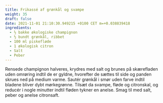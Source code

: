 ```yaml
---
title: Frikassé af grønkål og svampe
weight: 35
draft: false
date: 2021-11-01 21:10:30.949215 +0100 CET m=+0.038839418
ingredients:
  - ½ bakke økologiske champignon
  - ½ bundt grønkål, ribbet
  - 100 ml piskefløde
  - 1 økologisk citron
  - Salt
  - Peber
---
```




Rensede champignon halveres, krydres med salt og brunes på skærefladen
uden omrøring indtil de er gyldne, hvorefter de sættes til side og
panden skrues ned på medium varme. Sautér grønkål i smør uden farve
indtil bladene bliver dybt mørkegrønne. Tilsæt da svampe, fløde og
citronskal, og reducér i nogle minutter indtil fløden tykner en anelse.
Smag til med salt, peber og anelse citronsaft.







